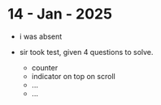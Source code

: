 # 14 - Jan - 2025

- i was absent

- sir took test, given 4 questions to solve.
    - counter
    - indicator on top on scroll
    - ...
    - ...
